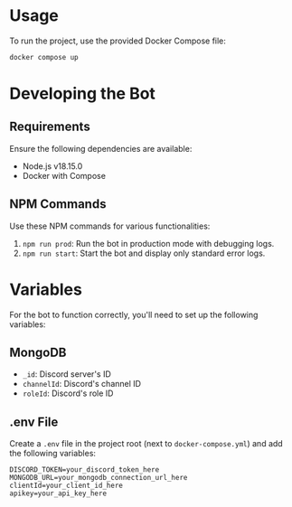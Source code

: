 # Usage

To run the project, use the provided Docker Compose file:

```bash
docker compose up
```

# Developing the Bot

## Requirements

Ensure the following dependencies are available:

- Node.js v18.15.0
- Docker with Compose

## NPM Commands

Use these NPM commands for various functionalities:

1. `npm run prod`: Run the bot in production mode with debugging logs.
2. `npm run start`: Start the bot and display only standard error logs.

# Variables

For the bot to function correctly, you'll need to set up the following variables:

## MongoDB

- `_id`: Discord server's ID
- `channelId`: Discord's channel ID
- `roleId`: Discord's role ID

## .env File

Create a `.env` file in the project root (next to `docker-compose.yml`) and add the following variables:

```dotenv
DISCORD_TOKEN=your_discord_token_here
MONGODB_URL=your_mongodb_connection_url_here
clientId=your_client_id_here
apikey=your_api_key_here
```